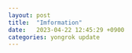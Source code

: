 ```yaml
---
layout: post
title:  "Imformation"
date:   2023-04-22 12:45:29 +0900
categories: yongrok update
---
```

